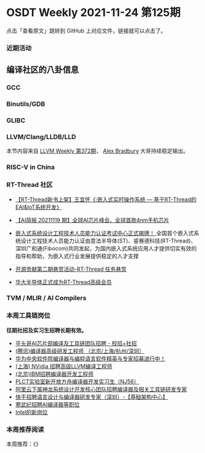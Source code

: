 # OSDT Weekly 2021-11-24 第125期

点击「查看原文」跳转到 GitHub 上对应文件，链接就可以点击了。

### 近期活动

## 编译社区的八卦信息

### GCC

### Binutils/GDB

### GLIBC

### LLVM/Clang/LLDB/LLD

本节内容来自 [LLVM Weekly 第372期](http://llvmweekly.org/issue/372)，
[Alex Bradbury](https://www.linkedin.com/in/alex-bradbury/) 大哥持续稳定输出。

### RISC-V in China

### RT-Thread 社区
- [【RT-Thread新书上架】王宜怀《:嵌入式实时操作系统 — 基于RT-Thread的EAI&IoT系统开发》](https://mp.weixin.qq.com/s/1K6WUSX_MoyRhvEe4TzOAA)

- [【AI简报 20211119 期】全球AI芯片峰会、全球首款4nm手机芯片](https://mp.weixin.qq.com/s/7PmIiCbd_acM7gOhb2IaBQ)


- [嵌入式系统设计工程技术人员能力认证考试中心正式揭牌！](https://mp.weixin.qq.com/s/Q8EQMOnZJDdeL8hg6D6FmA),全国首个嵌入式系统设计工程技术人员能力认证由意法半导体(ST)、睿赛德科技(RT-Thread)、深圳广和通(Fibocom)共同发起，为国内嵌入式系统应用人才提供切实有效的指导和帮助，为嵌入式行业发展提供稳定的人才支撑


- [开源贡献第二期悬赏活动-RT-Thread 任务悬赏](https://mp.weixin.qq.com/s/eLC5NArRkpZPnGnBO3HBcg)

- [华大半导体正式成为RT-Thread高级会员](https://mp.weixin.qq.com/s/6YXJl7Lzgfcvz3x7zQbywg)

### TVM / MLIR / AI Compilers

### 本周工具链岗位

**往期社招及实习生招聘长期有效。**

- [平头哥AI芯片部编译及工具链团队招聘 - 校招+社招](https://mp.weixin.qq.com/s/kARbXtJotRPCNMrV-yOanA)
- [(腾讯)编译器高级研发工程师 （北京/上海/杭州/深圳）](https://mp.weixin.qq.com/s/DF-2qmHmpKZtJ1djHXM1Ug)
- [华为中央软件院编译器与编程语言软件精英与专家招募进行中！](https://mp.weixin.qq.com/s/VshbvWegM3eCdgK9d6v46A)
- [(上海) NVidia 招聘高级LLVM编译工程师](https://mp.weixin.qq.com/s/y6UmneY-UvzyhEvyCaoyEg)
- [(北京)IBM招聘编译器开发工程师](https://mp.weixin.qq.com/s/B_d1gjyrgncevOGWnV_Jfw)
- [PLCT实验室新开放方舟编译器开发实习生（NJ56）](https://mp.weixin.qq.com/s/lPp5RvjYhpDIGsp-luLzKQ)
- [阿里云下属神龙系统设计开发核心团队招聘编译器及相关工具链研发专家](https://mp.weixin.qq.com/s/h3ELBXBHfNjZCyCRixqnOQ)
- [快手招聘语言设计与编译器研发专家（深圳）-【基础架构中心】](https://mp.weixin.qq.com/s/QTWnlaBFtWQ3YThHJSIhbA)
- [寒武纪招聘AI编译器等职位](https://mp.weixin.qq.com/s/LWpDXEA2rJ1wx9mr8XoWxw)
- [Intel的新岗位](https://mp.weixin.qq.com/s/xs-deMCI4ob7WX0vIRZMZw)

### 本周推荐阅读

本周推荐：《》
